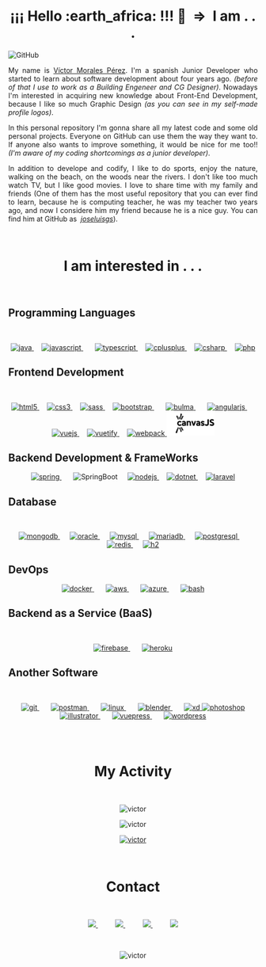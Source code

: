 <h1 align="center">¡¡¡ Hello :earth_africa: !!! 👋 &nbsp;=> &nbsp;I am . . .</h1>

![GitHub](https://imgur.com/h3xpMSR.png) 

<p align="justify">My name is  <a href="https://www.linkedin.com/in/victormoralesperez" target="_blank">Víctor Morales Pérez</a>. I'm a spanish Junior Developer who started to learn about software development about four years ago. <em>(before of that I use to work as a Building Engeneer and CG Designer)</em>. Nowadays I'm interested in acquiring new knowledge about Front-End Development, because I like so much Graphic Design <em>(as you can see in my self-made profile logos)</em>.</p>
<p align="justify">In this personal repository I'm gonna share all my latest code and some old personal projects. Everyone on GitHub can use them the way they want to. If anyone also wants to improve something, it would be nice for me too!! <em>(I'm aware of my coding shortcomings as a junior developer)</em>. </p>
<p align="justify">In addition to develope and codify, I like to do sports, enjoy the nature, walking on the beach, on the woods near the rivers. I don't like too much watch TV, but I like good movies. I love to share time with my family and friends (One of them has the most useful repository that you can ever find to learn, because he is computing teacher, he was my teacher two years ago, and now I considere him my friend because he is a nice guy. You can find him at GitHub as &nbsp;<em><a href="https://github.com/joseluisgs" target="_blank">joseluisgs</a></em>).</p>
<br/>
<h1 align="center">I am interested in . . .</h1>
<br/>
<h2>Programming Languages</h2>
<br/>
<p align="center">
  <a href="https://www.java.com" target="_blank"> 
    <img src="https://devicons.github.io/devicon/devicon.git/icons/java/java-original-wordmark.svg" alt="java" height="70"/> 
  </a> 
  &nbsp;&nbsp;&nbsp;
  <a href="https://developer.mozilla.org/en-US/docs/Web/JavaScript" target="_blank"> 
    <img src="https://devicons.github.io/devicon/devicon.git/icons/javascript/javascript-original.svg" alt="javascript" height="50"/> 
  </a> 
  &nbsp;&nbsp;&nbsp;&nbsp;&nbsp;
  <a href="https://www.typescriptlang.org/" target="_blank"> 
    <img src="https://devicons.github.io/devicon/devicon.git/icons/typescript/typescript-original.svg" alt="typescript" height="50"/> 
  </a> 
  &nbsp;&nbsp;&nbsp;
  <a href="https://www.w3schools.com/cpp/" target="_blank"> 
    <img src="https://devicons.github.io/devicon/devicon.git/icons/cplusplus/cplusplus-original.svg" alt="cplusplus" height="55"/> 
  </a> 
  &nbsp;&nbsp;&nbsp;
  <a href="https://www.w3schools.com/cs/" target="_blank"> 
    <img src="https://devicons.github.io/devicon/devicon.git/icons/csharp/csharp-original.svg" alt="csharp" height="55"/> 
  </a>
  &nbsp;&nbsp;&nbsp;
  <a href="https://www.php.net" target="_blank"> 
    <img src="https://devicons.github.io/devicon/devicon.git/icons/php/php-original.svg" alt="php" height="60"/> 
  </a> 
</p>
<h2>Frontend Development</h2>
<br/>
<p align="center">
  <a href="https://www.w3.org/html/" target="_blank"> 
    <img src="https://devicons.github.io/devicon/devicon.git/icons/html5/html5-original-wordmark.svg" alt="html5" height="55"/> 
  </a> 
  &nbsp;&nbsp;&nbsp;
  <a href="https://www.w3schools.com/css/" target="_blank"> 
    <img src="https://devicons.github.io/devicon/devicon.git/icons/css3/css3-original-wordmark.svg" alt="css3" height="55"/> 
  </a>
  &nbsp;&nbsp;&nbsp;
  <a href="https://sass-lang.com" target="_blank"> 
    <img src="https://devicons.github.io/devicon/devicon.git/icons/sass/sass-original.svg" alt="sass" height="50"/> 
  </a> 
  &nbsp;&nbsp;&nbsp;
  <a href="https://getbootstrap.com" target="_blank"> 
    <img src="https://devicons.github.io/devicon/devicon.git/icons/bootstrap/bootstrap-plain.svg" alt="bootstrap" height="50"/> 
  </a> 
  &nbsp;&nbsp;&nbsp;&nbsp;&nbsp;
  <a href="https://bulma.io/" target="_blank"> 
    <img src="https://raw.githubusercontent.com/gilbarbara/logos/804dc257b59e144eaca5bc6ffd16949752c6f789/logos/bulma.svg" alt="bulma" height="50"/> 
  </a>
  &nbsp;&nbsp;&nbsp;&nbsp;&nbsp;
  <a href="https://angular.io" target="_blank"> 
    <img src="https://devicons.github.io/devicon/devicon.git/icons/angularjs/angularjs-original.svg" alt="angularjs" height="55"/> 
  </a> 
  &nbsp;&nbsp;&nbsp;&nbsp;
  <a href="https://vuejs.org/" target="_blank"> 
    <img src="https://upload.wikimedia.org/wikipedia/commons/thumb/9/95/Vue.js_Logo_2.svg/1184px-Vue.js_Logo_2.svg.png" alt="vuejs" height="45"/> 
  </a> 
  &nbsp;&nbsp;&nbsp;
  <a href="https://vuetifyjs.com/en/" target="_blank"> 
    <img src="https://bestofjs.org/logos/vuetify.svg" alt="vuetify" height="50"/> 
  </a> 
  &nbsp;&nbsp;&nbsp;
  <a href="https://webpack.js.org" target="_blank"> 
    <img src="https://devicons.github.io/devicon/devicon.git/icons/webpack/webpack-original.svg" alt="webpack" height="50"/> 
  </a> 
  <a href="https://canvasjs.com" target="_blank"> 
    <img src="https://raw.githubusercontent.com/Hardik0307/Hardik0307/master/assets/canvasjs-charts.svg" alt="canvasjs" height="50"/> 
  </a> 
</p>
<h2>Backend Development & FrameWorks</h2>
<p align="center">
  <a href="https://spring.io/" target="_blank">
    <img src="https://www.vectorlogo.zone/logos/springio/springio-icon.svg" alt="spring" height="50"/> 
  </a>
  &nbsp;&nbsp;&nbsp;&nbsp;&nbsp;
  <img src="https://miro.medium.com/max/300/1*J9d-VtiLfN9APIQgWTP9ow.png" alt="SpringBoot" height="55">
  &nbsp;&nbsp;&nbsp;
  <a href="https://nodejs.org" target="_blank"> 
    <img src="https://pluspng.com/img-png/nodejs-logo-png-node-js-development-296.png"  alt="nodejs" height="80"/> 
  </a> 
  &nbsp;&nbsp;&nbsp;
  <a href="https://dotnet.microsoft.com/" target="_blank"> 
    <img src="https://devicons.github.io/devicon/devicon.git/icons/dot-net/dot-net-original-wordmark.svg" alt="dotnet" height="50"/> 
  </a> 
  &nbsp;&nbsp;&nbsp;
  <a href="https://laravel.com/" target="_blank"> 
    <img src="https://devicons.github.io/devicon/devicon.git/icons/laravel/laravel-plain-wordmark.svg" alt="laravel" height="50"/> 
  </a> 
</p>
<h2>Database</h2>
<br/>
<p align="center">
  <a href="https://www.mongodb.com/" target="_blank"> 
    <img src="https://devicons.github.io/devicon/devicon.git/icons/mongodb/mongodb-original-wordmark.svg" alt="mongodb" height="70"/> 
  </a>
  &nbsp;&nbsp;&nbsp;&nbsp;
  <a href="https://www.oracle.com/" target="_blank"> 
    <img src="https://devicons.github.io/devicon/devicon.git/icons/oracle/oracle-original.svg" alt="oracle" height="70"/> 
  </a>
  &nbsp;&nbsp;&nbsp;&nbsp;
  <a href="https://www.mysql.com/" target="_blank"> 
    <img src="https://devicons.github.io/devicon/devicon.git/icons/mysql/mysql-original-wordmark.svg" alt="mysql" height="70"/> 
  </a> 
  &nbsp;&nbsp;&nbsp;&nbsp;
  <a href="https://mariadb.org/" target="_blank"> 
    <img src="https://www.vectorlogo.zone/logos/mariadb/mariadb-icon.svg" alt="mariadb" height="55"/> 
  </a>
  &nbsp;&nbsp;&nbsp;&nbsp;
  <a href="https://www.postgresql.org" target="_blank"> 
    <img src="https://devicons.github.io/devicon/devicon.git/icons/postgresql/postgresql-original-wordmark.svg" alt="postgresql" height="60"/> 
  </a>
  &nbsp;&nbsp;&nbsp;&nbsp;
  <a href="https://redis.io" target="_blank"> 
    <img src="https://devicons.github.io/devicon/devicon.git/icons/redis/redis-original-wordmark.svg" alt="redis" height="55"/> 
  </a> 
  &nbsp;&nbsp;&nbsp;&nbsp;
  <a href="https://www.h2database.com/html/main.html" target="_blank"> 
    <img src="https://imgur.com/kTkGWiX.png" alt="h2" height="50"/> 
  </a> 
</p>
<h2>DevOps</h2>
<p align="center">
  <a href="https://www.docker.com/" target="_blank"> 
    <img src="https://devicons.github.io/devicon/devicon.git/icons/docker/docker-original-wordmark.svg" alt="docker" height="70"/> 
  </a> 
  &nbsp;&nbsp;&nbsp;&nbsp;&nbsp;
  <a href="https://aws.amazon.com" target="_blank"> 
    <img src="https://devicons.github.io/devicon/devicon.git/icons/amazonwebservices/amazonwebservices-original-wordmark.svg" alt="aws" height="85"/> 
  </a>
  &nbsp;&nbsp;&nbsp;&nbsp;&nbsp;
  <a href="https://azure.microsoft.com/en-in/" target="_blank"> 
    <img src="https://www.vectorlogo.zone/logos/microsoft_azure/microsoft_azure-icon.svg" alt="azure" height="60"/> 
  </a> 
  &nbsp;&nbsp;&nbsp;&nbsp;&nbsp;
  <a href="https://www.gnu.org/software/bash/" target="_blank"> 
    <img src="https://www.vectorlogo.zone/logos/gnu_bash/gnu_bash-icon.svg" alt="bash" height="60"/> 
  </a> 
</p>
<h2>Backend as a Service (BaaS)</h2>
<br/>
<p align="center">
  <a href="https://firebase.google.com/" target="_blank"> 
    <img src="https://www.vectorlogo.zone/logos/firebase/firebase-icon.svg" alt="firebase" height="50"/> 
  </a>
  &nbsp;&nbsp;&nbsp;&nbsp;&nbsp;
  <a href="https://heroku.com" target="_blank"> 
    <img src="https://www.vectorlogo.zone/logos/heroku/heroku-icon.svg" alt="heroku" height="50"/> 
  </a>
</p>
<h2>Another Software</h2>
<br/>
<p align="center">
  <a href="https://git-scm.com/" target="_blank"> 
    <img src="https://www.vectorlogo.zone/logos/git-scm/git-scm-icon.svg" alt="git" height="50"/> 
  </a>
  &nbsp;&nbsp;&nbsp;&nbsp;&nbsp;
  <a href="https://postman.com" target="_blank"> 
    <img src="https://www.vectorlogo.zone/logos/getpostman/getpostman-icon.svg" alt="postman" height="50"/> 
  </a> 
  &nbsp;&nbsp;&nbsp;&nbsp;&nbsp;
  <a href="https://www.linux.org/" target="_blank"> 
    <img src="https://devicons.github.io/devicon/devicon.git/icons/linux/linux-original.svg" alt="linux" height="50"/> 
  </a>
  &nbsp;&nbsp;&nbsp;&nbsp;&nbsp;
  <a href="https://www.blender.org/" target="_blank"> 
    <img src="https://download.blender.org/branding/community/blender_community_badge_white.svg" alt="blender" height="50"/> 
  </a> 
  &nbsp;&nbsp;&nbsp;&nbsp;&nbsp;
  <a href="https://www.adobe.com/products/xd.html" target="_blank"> 
    <img src="https://cdn.worldvectorlogo.com/logos/adobe-xd.svg" alt="xd" height="50"/> 
  </a>
  <a href="https://www.photoshop.com/en" target="_blank"> 
    <img src="https://imgur.com/55Cf42k.png" alt="photoshop" height="50"/> 
  </a> 
  <a href="https://www.adobe.com/in/products/illustrator.html" target="_blank"> 
    <img src="https://www.vectorlogo.zone/logos/adobe_illustrator/adobe_illustrator-icon.svg" alt="illustrator" height="50"/> 
  </a> 
  &nbsp;&nbsp;&nbsp;&nbsp;&nbsp;
  <a href="https://vuepress.vuejs.org/" target="_blank"> 
    <img src="https://raw.githubusercontent.com/AliasIO/wappalyzer/master/src/drivers/webextension/images/icons/VuePress.svg" alt="vuepress" height="50"/> 
  </a> 
  &nbsp;&nbsp;&nbsp;&nbsp;&nbsp;
  <a href="https://es.wordpress.org/" target="_blank"> 
    <img src="https://imgur.com/jhSaBnv.png" alt="wordpress" height="50"/> 
  </a> 
</p>
<br/>
<br/>
<h1 align="center">My Activity</h1>
<br/>
<p align="center">
  <img src="https://github-readme-stats.vercel.app/api?username=VicTMPDev&show_icons=true&theme=vue-dark" alt="victor"/>
</p>
<p align="center">
  <img src="https://github-readme-stats.vercel.app/api/top-langs/?username=VicTMPDev&theme=vue-dark" alt="victor"/>
</p>
<p align="center">
<a href="https://github.com/ryo-ma/github-profile-trophy">
  <img src="https://github-profile-trophy.vercel.app/?username=VicTMPDev" alt="victor" />
</a> 
</p>
<br/>
<h1 align="center">Contact</h1>
<br/>
<p align="center">
  <a href="mailto:victor.mp.developer@gmail.com">
    <img src="https://imgur.com/UEvZREq.png" height="50">
  </a>
  &nbsp;&nbsp;&nbsp;&nbsp;&nbsp;&nbsp;&nbsp;&nbsp;
  <a href="https://www.youtube.com/channel/UCPqWCyzQhrjwwTFlYoFwxfg" target="_blank">
    <img src="https://imgur.com/i0tETDr.png" height="50">
  </a>
  &nbsp;&nbsp;&nbsp;&nbsp;&nbsp;&nbsp;&nbsp;&nbsp;
  <a href="https://www.linkedin.com/in/victormoralesperez" target="_blank">
    <img src="https://upload.wikimedia.org/wikipedia/commons/thumb/c/ca/LinkedIn_logo_initials.png/768px-LinkedIn_logo_initials.png" height="50">
  </a>
  &nbsp;&nbsp;&nbsp;&nbsp;&nbsp;&nbsp;&nbsp;&nbsp;
  <a href="https://twitter.com/VictorDevelop" target="_blank">
    <img src="https://pitlochryfestivaltheatre.com/wp-content/uploads/2020/04/2-27646_twitter-logo-png-transparent-background-logo-twitter-png.png" height="50">
  </a>
</p>
<br/>
<p align="center"> <img src="https://komarev.com/ghpvc/?username=victor&label=Profile%20views&color=0e75b6&style=flat" alt="victor" /> </p>
